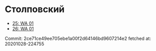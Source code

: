 # Столповский
- [25: WA 01](25.md)
- [26: WA 01](26.md)

Commit: 2ce71ce49ee705ebe1a00f2d64146bd9607214e2
 fetched at: 20201028-224755
